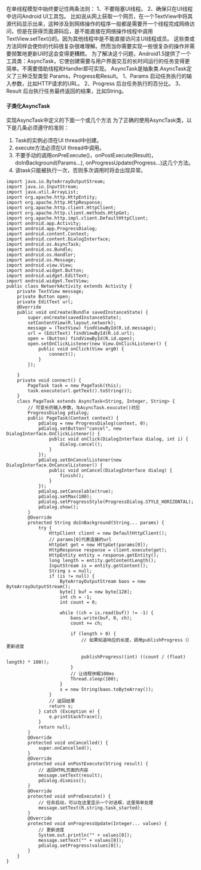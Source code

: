 在单线程模型中始终要记住两条法则： 
1、不要阻塞UI线程。
2、确保只在UI线程中访问Android UI工具包。
比如说从网上获取一个网页，在一个TextView中将其源代码显示出来，这种涉及到网络操作的程序一般都是需要开一个线程完成网络访问，但是在获得页面源码后，是不能直接在网络操作线程中调用TextView.setText()的。因为其他线程中是不能直接访问主UI线程成员。
这些类或方法同样会使你的代码很复杂很难理解。然而当你需要实现一些很复杂的操作并需要频繁地更新UI时这会变得更糟糕。 
为了解决这个问题，Android1.5提供了一个工具类：AsyncTask，它使创建需要与用户界面交互的长时间运行的任务变得更简单。不需要借助线程和Handler即可实现。 
AsyncTask是抽象类.AsyncTask定义了三种泛型类型 Params，Progress和Result。 
1、Params 启动任务执行的输入参数，比如HTTP请求的URL。 
2、Progress 后台任务执行的百分比。 
3、Result 后台执行任务最终返回的结果，比如String。 
#### 子类化AsyncTask 
实现AsyncTask中定义的下面一个或几个方法
为了正确的使用AsyncTask类，以下是几条必须遵守的准则： 
1) Task的实例必须在UI thread中创建。
2) execute方法必须在UI thread中调用。
3) 不要手动的调用onPreExecute()，onPostExecute(Result)，doInBackground(Params...), onProgressUpdate(Progress...)这几个方法。
4) 该task只能被执行一次，否则多次调用时将会出现异常。
```  
import java.io.ByteArrayOutputStream;
import java.io.InputStream;
import java.util.ArrayList;
import org.apache.http.HttpEntity;
import org.apache.http.HttpResponse;
import org.apache.http.client.HttpClient;
import org.apache.http.client.methods.HttpGet;
import org.apache.http.impl.client.DefaultHttpClient;
import android.app.Activity;
import android.app.ProgressDialog;
import android.content.Context;
import android.content.DialogInterface;
import android.os.AsyncTask;
import android.os.Bundle;
import android.os.Handler;
import android.os.Message;
import android.view.View;
import android.widget.Button;
import android.widget.EditText;
import android.widget.TextView;
public class NetworkActivity extends Activity {
	private TextView message;
	private Button open;
	private EditText url;
	@Override
	public void onCreate(Bundle savedInstanceState) {
		super.onCreate(savedInstanceState);
		setContentView(R.layout.network);
		message = (TextView) findViewById(R.id.message);
		url = (EditText) findViewById(R.id.url);
		open = (Button) findViewById(R.id.open);
		open.setOnClickListener(new View.OnClickListener() {
			public void onClick(View arg0) {
				connect();
			}
		});

	}
	private void connect() {
		PageTask task = new PageTask(this);
		task.execute(url.getText().toString());
	}
	class PageTask extends AsyncTask<String, Integer, String> {
		// 可变长的输入参数，与AsyncTask.exucute()对应
		ProgressDialog pdialog;
		public PageTask(Context context) {
			pdialog = new ProgressDialog(context, 0);
			pdialog.setButton("cancel", new DialogInterface.OnClickListener() {
				public void onClick(DialogInterface dialog, int i) {
					dialog.cancel();
				}
			});
			pdialog.setOnCancelListener(new DialogInterface.OnCancelListener() {
				public void onCancel(DialogInterface dialog) {
					finish();
				}
			});
			pdialog.setCancelable(true);
			pdialog.setMax(100);
			pdialog.setProgressStyle(ProgressDialog.STYLE_HORIZONTAL);
			pdialog.show();
		}
		@Override
		protected String doInBackground(String... params) {
			try {
				HttpClient client = new DefaultHttpClient();
				// params[0]代表连接的url
				HttpGet get = new HttpGet(params[0]);
				HttpResponse response = client.execute(get);
				HttpEntity entity = response.getEntity();
				long length = entity.getContentLength();
				InputStream is = entity.getContent();
				String s = null;
				if (is != null) {
					ByteArrayOutputStream baos = new ByteArrayOutputStream();
					byte[] buf = new byte[128];
					int ch = -1;
					int count = 0;

					while ((ch = is.read(buf)) != -1) {
						baos.write(buf, 0, ch);
						count += ch;

						if (length > 0) {
							// 如果知道响应的长度，调用publishProgress（）更新进度

							publishProgress((int) ((count / (float) length) * 100));
						}
						// 让线程休眠100ms
						Thread.sleep(100);
					}
					s = new String(baos.toByteArray());
				}
				// 返回结果
				return s;
			} catch (Exception e) {
				e.printStackTrace();
			}
			return null;
		}
		@Override
		protected void onCancelled() {
			super.onCancelled();
		}
		@Override
		protected void onPostExecute(String result) {
			// 返回HTML页面的内容
			message.setText(result);
			pdialog.dismiss();
		}
		@Override
		protected void onPreExecute() {
			// 任务启动，可以在这里显示一个对话框，这里简单处理
			message.setText(R.string.task_started);
		}
		@Override
		protected void onProgressUpdate(Integer... values) {
			// 更新进度
			System.out.println("" + values[0]);
			message.setText("" + values[0]);
			pdialog.setProgress(values[0]);
		}
	}
}
```